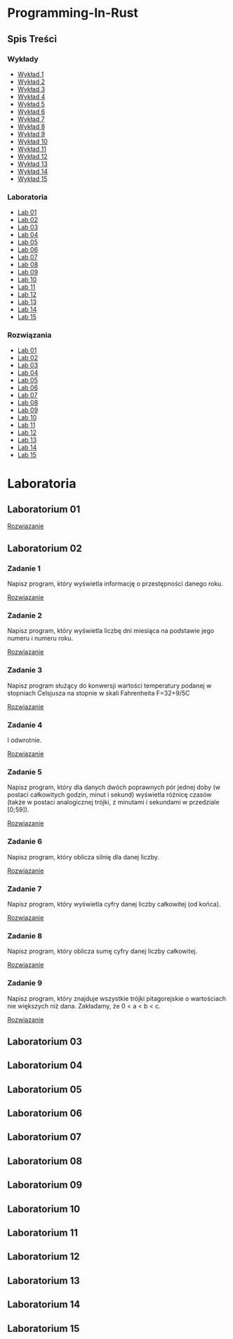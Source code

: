 # Programming-In-Rust

## Spis Treści

### Wykłady

- [Wykład 1](https://github.com/tukarp/Programming-In-Rust/tree/main/Wyk%C5%82ady/Wyk%C5%82ad%2001)
- [Wykład 2](https://github.com/tukarp/Programming-In-Rust/tree/main/Wyk%C5%82ady/Wyk%C5%82ad%2002)
- [Wykład 3](https://github.com/tukarp/Programming-In-Rust/tree/main/Wyk%C5%82ady/Wyk%C5%82ad%2003)
- [Wykład 4](https://github.com/tukarp/Programming-In-Rust/tree/main/Wyk%C5%82ady/Wyk%C5%82ad%2004)
- [Wykład 5](https://github.com/tukarp/Programming-In-Rust/tree/main/Wyk%C5%82ady/Wyk%C5%82ad%2005)
- [Wykład 6](https://github.com/tukarp/Programming-In-Rust/tree/main/Wyk%C5%82ady/Wyk%C5%82ad%2006)
- [Wykład 7](https://github.com/tukarp/Programming-In-Rust/tree/main/Wyk%C5%82ady/Wyk%C5%82ad%2007)
- [Wykład 8](https://github.com/tukarp/Programming-In-Rust/tree/main/Wyk%C5%82ady/Wyk%C5%82ad%2008)
- [Wykład 9](https://github.com/tukarp/Programming-In-Rust/tree/main/Wyk%C5%82ady/Wyk%C5%82ad%2009)
- [Wykład 10](https://github.com/tukarp/Programming-In-Rust/tree/main/Wyk%C5%82ady/Wyk%C5%82ad%2010)
- [Wykład 11](https://github.com/tukarp/Programming-In-Rust/tree/main/Wyk%C5%82ady/Wyk%C5%82ad%2011)
- [Wykład 12](https://github.com/tukarp/Programming-In-Rust/tree/main/Wyk%C5%82ady/Wyk%C5%82ad%2012)
- [Wykład 13](https://github.com/tukarp/Programming-In-Rust/tree/main/Wyk%C5%82ady/Wyk%C5%82ad%2013)
- [Wykład 14](https://github.com/tukarp/Programming-In-Rust/tree/main/Wyk%C5%82ady/Wyk%C5%82ad%2014)
- [Wykład 15](https://github.com/tukarp/Programming-In-Rust/tree/main/Wyk%C5%82ady/Wyk%C5%82ad%2015)

### Laboratoria

- [Lab 01](#laboratorium-01)
- [Lab 02](#laboratorium-02)
- [Lab 03](#laboratorium-03)
- [Lab 04](#laboratorium-04)
- [Lab 05](#laboratorium-05)
- [Lab 06](#laboratorium-06)
- [Lab 07](#laboratorium-07)
- [Lab 08](#laboratorium-08)
- [Lab 09](#laboratorium-09)
- [Lab 10](#laboratorium-10)
- [Lab 11](#laboratorium-11)
- [Lab 12](#laboratorium-12)
- [Lab 13](#laboratorium-13)
- [Lab 14](#laboratorium-14)
- [Lab 15](#laboratorium-15)

### Rozwiązania

- [Lab 01](https://github.com/tukarp/Programming-In-Rust/tree/main/Laboratoria/Lab%2001)
- [Lab 02](https://github.com/tukarp/Programming-In-Rust/tree/main/Laboratoria/Lab%2002)
- [Lab 03](https://github.com/tukarp/Programming-In-Rust/tree/main/Laboratoria/Lab%2003)
- [Lab 04](https://github.com/tukarp/Programming-In-Rust/tree/main/Laboratoria/Lab%2004)
- [Lab 05](https://github.com/tukarp/Programming-In-Rust/tree/main/Laboratoria/Lab%2005)
- [Lab 06](https://github.com/tukarp/Programming-In-Rust/tree/main/Laboratoria/Lab%2006)
- [Lab 07](https://github.com/tukarp/Programming-In-Rust/tree/main/Laboratoria/Lab%2007)
- [Lab 08](https://github.com/tukarp/Programming-In-Rust/tree/main/Laboratoria/Lab%2008)
- [Lab 09](https://github.com/tukarp/Programming-In-Rust/tree/main/Laboratoria/Lab%2009)
- [Lab 10](https://github.com/tukarp/Programming-In-Rust/tree/main/Laboratoria/Lab%2010)
- [Lab 11](https://github.com/tukarp/Programming-In-Rust/tree/main/Laboratoria/Lab%2011)
- [Lab 12](https://github.com/tukarp/Programming-In-Rust/tree/main/Laboratoria/Lab%2012)
- [Lab 13](https://github.com/tukarp/Programming-In-Rust/tree/main/Laboratoria/Lab%2013)
- [Lab 14](https://github.com/tukarp/Programming-In-Rust/tree/main/Laboratoria/Lab%2014)
- [Lab 15](https://github.com/tukarp/Programming-In-Rust/tree/main/Laboratoria/Lab%2015)

# Laboratoria

## Laboratorium 01

[Rozwiązanie](https://github.com/tukarp/Programming-In-Rust/blob/main/Laboratoria/Lab%2001/Zadanie.rs)

## Laboratorium 02

### Zadanie 1

Napisz program, który wyświetla informację o przestępności danego roku.

[Rozwiązanie](https://github.com/tukarp/Programming-In-Rust/blob/main/Laboratoria/Lab%2002/Zadanie%201.rs)

### Zadanie 2

Napisz program, który wyświetla liczbę dni miesiąca na podstawie jego numeru i numeru roku.

[Rozwiązanie](https://github.com/tukarp/Programming-In-Rust/blob/main/Laboratoria/Lab%2002/Zadanie%202.rs)

### Zadanie 3

Napisz program służący do konwersji wartości temperatury podanej w stopniach Celsjusza na stopnie w skali Fahrenheita
F=32+9/5C

[Rozwiązanie](https://github.com/tukarp/Programming-In-Rust/blob/main/Laboratoria/Lab%2002/Zadanie%203.rs)

### Zadanie 4

I odwrotnie.

[Rozwiązanie](https://github.com/tukarp/Programming-In-Rust/blob/main/Laboratoria/Lab%2002/Zadanie%204.rs)

### Zadanie 5

Napisz program, który dla danych dwóch poprawnych pór jednej doby (w postaci całkowitych godzin, minut i sekund) wyświetla różnicę czasów (także w postaci analogicznej trójki, z minutami i sekundami w przedziale [0;59]).

[Rozwiązanie](https://github.com/tukarp/Programming-In-Rust/blob/main/Laboratoria/Lab%2002/Zadanie%205.rs)

### Zadanie 6

Napisz program, który oblicza silnię dla danej liczby.

[Rozwiązanie](https://github.com/tukarp/Programming-In-Rust/blob/main/Laboratoria/Lab%2002/Zadanie%206.rs)

### Zadanie 7

Napisz program, który wyświetla cyfry danej liczby całkowitej (od końca).

[Rozwiązanie](https://github.com/tukarp/Programming-In-Rust/blob/main/Laboratoria/Lab%2002/Zadanie%207.rs)

### Zadanie 8

Napisz program, który oblicza sumę cyfry danej liczby całkowitej.

[Rozwiązanie](https://github.com/tukarp/Programming-In-Rust/blob/main/Laboratoria/Lab%2002/Zadanie%208.rs)

### Zadanie 9

Napisz program, który znajduje wszystkie trójki pitagorejskie o wartościach nie większych niż dana.
Zakładamy, że 0 < a < b < c.

[Rozwiązanie](https://github.com/tukarp/Programming-In-Rust/blob/main/Laboratoria/Lab%2001/Zadanie%209.rs)

## Laboratorium 03

## Laboratorium 04

## Laboratorium 05

## Laboratorium 06

## Laboratorium 07

## Laboratorium 08

## Laboratorium 09

## Laboratorium 10

## Laboratorium 11

## Laboratorium 12

## Laboratorium 13

## Laboratorium 14

## Laboratorium 15
